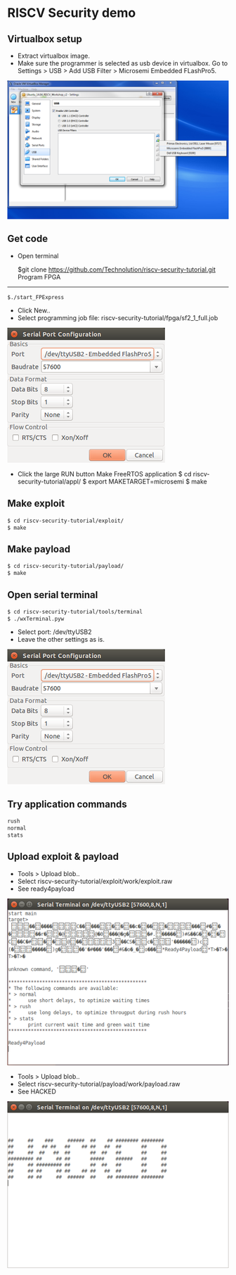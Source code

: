 RISCV Security demo
=======
Virtualbox setup
-----------
* Extract virtualbox image.
* Make sure the programmer is selected as usb device in virtualbox.  Go to Settings > USB > Add USB Filter > Microsemi Embedded FLashPro5.

![Usb-virtualbox](img/usb-virtualbox.png?raw=true "Usb-virtualbox")

Get code
-----------
* Open terminal


    $git clone  https://github.com/Technolution/riscv-security-tutorial.git
Program FPGA
-----------
    $./start_FPExpress
* Click New..
* Select programming job file: riscv-security-tutorial/fpga/sf2_1_full.job

![Settings terminal](img/settings-terminal.png?raw=true "Settings terminal")
* Click the large RUN button
Make FreeRTOS application
	$ cd riscv-security-tutorial/appl/
$ export MAKETARGET=microsemi
$ make

Make exploit
-----------
	$ cd riscv-security-tutorial/exploit/
	$ make

Make payload
-----------
	$ cd riscv-security-tutorial/payload/
	$ make

Open serial terminal
-----------
	$ cd riscv-security-tutorial/tools/terminal
	$ ./wxTerminal.pyw
* Select port: /dev/ttyUSB2
* Leave the other settings as is.

![Settings terminal](img/settings-terminal.png?raw=true "Settings terminal")

Try application commands
-----------
	rush
	normal
	stats

Upload exploit & payload
-----------
* Tools > Upload blob..
* Select riscv-security-tutorial/exploit/work/exploit.raw 
* See ready4payload

![exploit](img/exploit.png?raw=true "exploit")
* Tools > Upload blob..
* Select riscv-security-tutorial/payload/work/payload.raw
* See HACKED

![HACKED](img/hacked.png?raw=true "HACKED")

